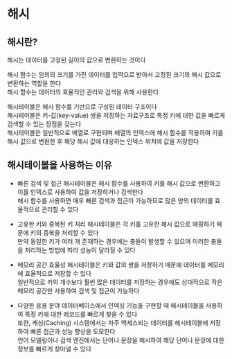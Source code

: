 # 해시
## 해시란?
해시는 데이터를 고정된 길이의 값으로 변환하는 것이다  

해시 함수는 임의의 크기를 가진 데이터를 입력으로 받아서 고정된 크기의 해시 값으로 변환하는 역할을 한다  
해시 함수는 데이터의 효율적인 관리와 검색을 위해 사용한다  

해시테이블은 해시 함수를 기반으로 구성된 데이터 구조이다  
해시테이블은 키-값(key-value) 쌍을 저장하는 자료구조로 특정 키에 대한 값을 빠르게 검색할 수 있는 장점을 갖는다  
해시테이블은 일반적으로 배열로 구현되며 배열의 인덱스에 해시 함수를 적용하여 키를 해시 값으로 변환한 후 해당 해시 값에 대응하는 인덱스 위치에 값을 저장한다    

## 해시테이블을 사용하는 이유
- 빠른 검색 및 접근
해시테이블은 해시 함수를 사용하여 키를 해시 값으로 변환하고 이를 인덱스로 사용하여 값을 저장하거나 검색한다   
해시 함수를 사용하면 매우 빠른 검색과 접근이 가능하므로 많은 양의 데이터를 효율적으로 관리할 수 있다  

- 고유한 키와 중복된 키 처리
해시테이블은 각 키를 고유한 해시 값으로 매핑하기 때문에 키의 중복을 처리할 수 있다  
만약 동일한 키가 여러 개 존재하는 경우에는 충돌이 발생할 수 있으며 이러한 충돌을 처리하는 방법에 따라 성능이 달라질 수 있다  

- 메모리 공간 효율성
해시테이블은 키와 값의 쌍을 저장하기 때문에 데이터를 메모리에 효율적으로 저장할 수 있다  
일반적으로 키의 개수보다 훨씬 많은 데이터를 저장하는 경우에도 상대적으로 작은 메모리 공간만 사용하여 검색 및 접근이 가능하다  

- 다양한 응용 분야
데이터베이스에서 인덱싱 기능을 구현할 때 해시테이블을 사용하여 특정 키에 대한 레코드를 빠르게 찾을 수 있다  
또한, 캐싱(Caching) 시스템에서는 자주 액세스되는 데이터를 해시테이블에 저장하여 빠른 접근과 성능 향상을 도모한다   
언어 모델링이나 검색 엔진에서는 단어나 문장을 해시하여 해당 단어나 문장에 대한 정보를 빠르게 찾아낼 수 있다  
